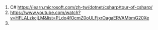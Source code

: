 1. C#  https://learn.microsoft.com/zh-tw/dotnet/csharp/tour-of-csharp/
2. https://www.youtube.com/watch?v=HFLALzkcjLM&list=PLdo4fOcmZ0oULFjxrOagaERVAMbmG20Xe
3. 